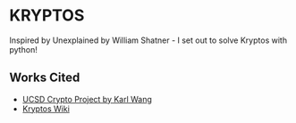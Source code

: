 # KRYPTOS

Inspired by Unexplained by William Shatner - I set out to solve Kryptos with python!

## Works Cited

- [UCSD Crypto Project by Karl Wang](https://mathweb.ucsd.edu/~crypto/Projects/KarlWang/index2.html)
- [Kryptos Wiki](https://en.wikipedia.org/wiki/Kryptos)